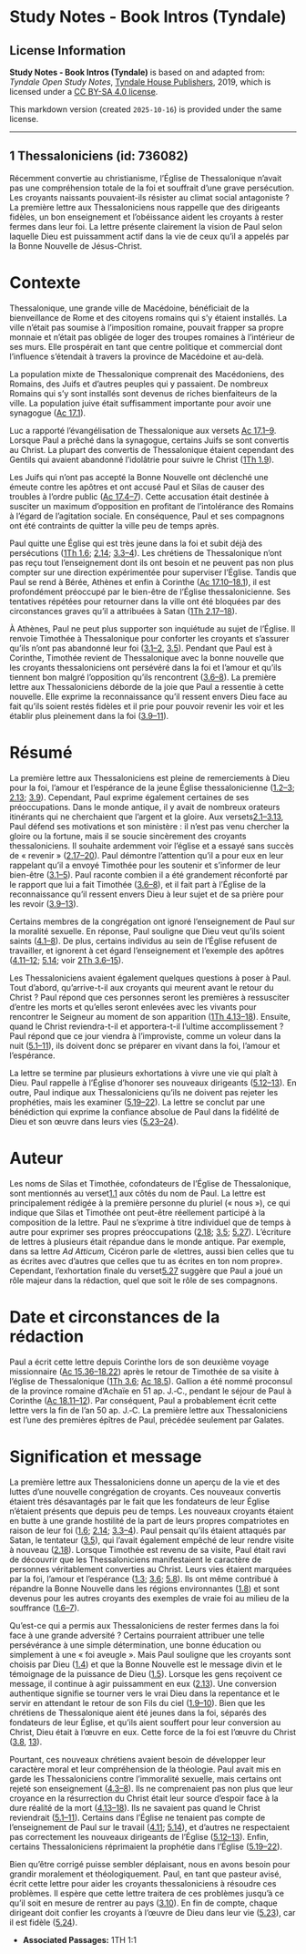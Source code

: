 # Study Notes - Book Intros (Tyndale)

## License Information

**Study Notes - Book Intros (Tyndale)** is based on and adapted from: _Tyndale Open Study Notes_, [Tyndale House Publishers](https://tyndaleopenresources.com/), 2019, which is licensed under a [CC BY-SA 4.0 license](https://creativecommons.org/licenses/by-sa/4.0/legalcode.en).

This markdown version (created `2025-10-16`) is provided under the same license.



--------------------------------

## 1 Thessaloniciens (id: 736082)

Récemment convertie au christianisme, l’Église de Thessalonique n’avait pas une compréhension totale de la foi et souffrait d’une grave persécution. Les croyants naissants pouvaient\-ils résister au climat social antagoniste ? La première lettre aux Thessaloniciens nous rappelle que des dirigeants fidèles, un bon enseignement et l’obéissance aident les croyants à rester fermes dans leur foi. La lettre présente clairement la vision de Paul selon laquelle Dieu est puissamment actif dans la vie de ceux qu’il a appelés par la Bonne Nouvelle de Jésus\-Christ.

Contexte
========

Thessalonique, une grande ville de Macédoine, bénéficiait de la bienveillance de Rome et des citoyens romains qui s’y étaient installés. La ville n’était pas soumise à l’imposition romaine, pouvait frapper sa propre monnaie et n’était pas obligée de loger des troupes romaines à l’intérieur de ses murs. Elle prospérait en tant que centre politique et commercial dont l’influence s’étendait à travers la province de Macédoine et au\-delà.

La population mixte de Thessalonique comprenait des Macédoniens, des Romains, des Juifs et d’autres peuples qui y passaient. De nombreux Romains qui s’y sont installés sont devenus de riches bienfaiteurs de la ville. La population juive était suffisamment importante pour avoir une synagogue ([Ac 17\.1](https://ref.ly/Acts17:1)).

Luc a rapporté l’évangélisation de Thessalonique aux versets [Ac 17\.1–9](https://ref.ly/Acts17:1-Acts17:9). Lorsque Paul a prêché dans la synagogue, certains Juifs se sont convertis au Christ. La plupart des convertis de Thessalonique étaient cependant des Gentils qui avaient abandonné l’idolâtrie pour suivre le Christ ([1Th 1\.9](https://ref.ly/1Thess1:9)).

Les Juifs qui n’ont pas accepté la Bonne Nouvelle ont déclenché une émeute contre les apôtres et ont accusé Paul et Silas de causer des troubles à l’ordre public ([Ac 17\.4–7](https://ref.ly/Acts17:4-Acts17:7)). Cette accusation était destinée à susciter un maximum d’opposition en profitant de l’intolérance des Romains à l’égard de l’agitation sociale. En conséquence, Paul et ses compagnons ont été contraints de quitter la ville peu de temps après.

Paul quitte une Église qui est très jeune dans la foi et subit déjà des persécutions ([1Th 1\.6](https://ref.ly/1Thess1:6); [2\.14](https://ref.ly/1Thess2:14); [3\.3–4](https://ref.ly/1Thess3:3-1Thess3:4)). Les chrétiens de Thessalonique n’ont pas reçu tout l’enseignement dont ils ont besoin et ne peuvent pas non plus compter sur une direction expérimentée pour superviser l’Église. Tandis que Paul se rend à Bérée, Athènes et enfin à Corinthe ([Ac 17\.10–18\.1](https://ref.ly/Acts17:10-Acts18:1)), il est profondément préoccupé par le bien\-être de l’Église thessalonicienne. Ses tentatives répétées pour retourner dans la ville ont été bloquées par des circonstances graves qu’il a attribuées à Satan ([1Th 2\.17–18](https://ref.ly/1Thess2:17-1Thess2:18)).

À Athènes, Paul ne peut plus supporter son inquiétude au sujet de l’Église. Il renvoie Timothée à Thessalonique pour conforter les croyants et s’assurer qu’ils n’ont pas abandonné leur foi ([3\.1–2](https://ref.ly/1Thess3:1-1Thess3:2), [3\.5](https://ref.ly/1Thess3:5)). Pendant que Paul est à Corinthe, Timothée revient de Thessalonique avec la bonne nouvelle que les croyants thessaloniciens ont persévéré dans la foi et l’amour et qu’ils tiennent bon malgré l’opposition qu’ils rencontrent ([3\.6–8](https://ref.ly/1Thess3:6-1Thess3:8)). La première lettre aux Thessaloniciens déborde de la joie que Paul a ressentie à cette nouvelle. Elle exprime la reconnaissance qu’il ressent envers Dieu face au fait qu’ils soient restés fidèles et il prie pour pouvoir revenir les voir et les établir plus pleinement dans la foi ([3\.9–11](https://ref.ly/1Thess3:9-1Thess3:11)).

Résumé
======

La première lettre aux Thessaloniciens est pleine de remerciements à Dieu pour la foi, l’amour et l’espérance de la jeune Église thessalonicienne ([1\.2–3](https://ref.ly/1Thess1:2-1Thess1:3); [2\.13](https://ref.ly/1Thess2:13); [3\.9](https://ref.ly/1Thess3:9)). Cependant, Paul exprime également certaines de ses préoccupations. Dans le monde antique, il y avait de nombreux orateurs itinérants qui ne cherchaient que l’argent et la gloire. Aux versets[2\.1–3\.13](https://ref.ly/1Thess2:1-1Thess3:13), Paul défend ses motivations et son ministère : il n’est pas venu chercher la gloire ou la fortune, mais il se soucie sincèrement des croyants thessaloniciens. Il souhaite ardemment voir l’église et a essayé sans succès de « revenir » ([2\.17–20](https://ref.ly/1Thess2:17-1Thess2:20)). Paul démontre l’attention qu’il a pour eux en leur rappelant qu’il a envoyé Timothée pour les soutenir et s’informer de leur bien\-être ([3\.1–5](https://ref.ly/1Thess3:1-1Thess3:5)). Paul raconte combien il a été grandement réconforté par le rapport que lui a fait Timothée ([3\.6–8](https://ref.ly/1Thess3:6-1Thess3:8)), et il fait part à l’Église de la reconnaissance qu’il ressent envers Dieu à leur sujet et de sa prière pour les revoir ([3\.9–13](https://ref.ly/1Thess3:9-1Thess3:13)).

Certains membres de la congrégation ont ignoré l’enseignement de Paul sur la moralité sexuelle. En réponse, Paul souligne que Dieu veut qu’ils soient saints ([4\.1–8](https://ref.ly/1Thess4:1-1Thess4:8)). De plus, certains individus au sein de l’Église refusent de travailler, et ignorent à cet égard l’enseignement et l’exemple des apôtres ([4\.11–12](https://ref.ly/1Thess4:11-1Thess4:12); [5\.14](https://ref.ly/1Thess5:14); voir [2Th 3\.6–15](https://ref.ly/2Thess3:6-2Thess3:15)).

Les Thessaloniciens avaient également quelques questions à poser à Paul. Tout d’abord, qu’arrive\-t\-il aux croyants qui meurent avant le retour du Christ ? Paul répond que ces personnes seront les premières à ressusciter d’entre les morts et qu’elles seront enlevées avec les vivants pour rencontrer le Seigneur au moment de son apparition ([1Th 4\.13–18](https://ref.ly/1Thess4:13-1Thess4:18)). Ensuite, quand le Christ reviendra\-t\-il et apportera\-t\-il l’ultime accomplissement ? Paul répond que ce jour viendra à l’improviste, comme un voleur dans la nuit ([5\.1–11](https://ref.ly/1Thess5:1-1Thess5:11)), ils doivent donc se préparer en vivant dans la foi, l’amour et l’espérance.

La lettre se termine par plusieurs exhortations à vivre une vie qui plaît à Dieu. Paul rappelle à l’Église d’honorer ses nouveaux dirigeants ([5\.12–13](https://ref.ly/1Thess5:12-1Thess5:13)). En outre, Paul indique aux Thessaloniciens qu’ils ne doivent pas rejeter les prophéties, mais les examiner ([5\.19–22](https://ref.ly/1Thess5:19-1Thess5:22)). La lettre se conclut par une bénédiction qui exprime la confiance absolue de Paul dans la fidélité de Dieu et son œuvre dans leurs vies ([5\.23–24](https://ref.ly/1Thess5:23-1Thess5:24)).

Auteur
======

Les noms de Silas et Timothée, cofondateurs de l’Église de Thessalonique, sont mentionnés au verset[1\.1](https://ref.ly/1Thess1:1) aux côtés du nom de Paul. La lettre est principalement rédigée à la première personne du pluriel (« nous »), ce qui indique que Silas et Timothée ont peut\-être réellement participé à la composition de la lettre. Paul ne s’exprime à titre individuel que de temps à autre pour exprimer ses propres préoccupations ([2\.18](https://ref.ly/1Thess2:18); [3\.5](https://ref.ly/1Thess3:5); [5\.27](https://ref.ly/1Thess5:27)). L’écriture de lettres à plusieurs était répandue dans le monde antique. Par exemple, dans sa lettre *Ad Atticum,* Cicéron parle de «lettres, aussi bien celles que tu as écrites avec d’autres que celles que tu as écrites en ton nom propre». Cependant, l’exhortation finale du verset[5\.27](https://ref.ly/1Thess5:27) suggère que Paul a joué un rôle majeur dans la rédaction, quel que soit le rôle de ses compagnons.

Date et circonstances de la rédaction
=====================================

Paul a écrit cette lettre depuis Corinthe lors de son deuxième voyage missionnaire ([Ac 15\.36–18\.22](https://ref.ly/Acts15:36-Acts18:22)) après le retour de Timothée de sa visite à l’église de Thessalonique ([1Th 3\.6](https://ref.ly/1Thess3:6); [Ac 18\.5](https://ref.ly/Acts18:5)). Gallion a été nommé proconsul de la province romaine d’Achaïe en 51 ap. J.‑C., pendant le séjour de Paul à Corinthe ([Ac 18\.11–12](https://ref.ly/Acts18:11-Acts18:12)). Par conséquent, Paul a probablement écrit cette lettre vers la fin de l’an 50 ap. J.‑C. La première lettre aux Thessaloniciens est l’une des premières épîtres de Paul, précédée seulement par Galates.

Signification et message
========================

La première lettre aux Thessaloniciens donne un aperçu de la vie et des luttes d’une nouvelle congrégation de croyants. Ces nouveaux convertis étaient très désavantagés par le fait que les fondateurs de leur Église n’étaient présents que depuis peu de temps. Les nouveaux croyants étaient en butte à une grande hostilité de la part de leurs propres compatriotes en raison de leur foi ([1\.6](https://ref.ly/1Thess1:6); [2\.14](https://ref.ly/1Thess2:14); [3\.3–4](https://ref.ly/1Thess3:3-1Thess3:4)). Paul pensait qu’ils étaient attaqués par Satan, le tentateur ([3\.5](https://ref.ly/1Thess3:5)), qui l’avait également empêché de leur rendre visite à nouveau ([2\.18](https://ref.ly/1Thess2:18)). Lorsque Timothée est revenu de sa visite, Paul était ravi de découvrir que les Thessaloniciens manifestaient le caractère de personnes véritablement converties au Christ. Leurs vies étaient marquées par la foi, l’amour et l’espérance ([1\.3](https://ref.ly/1Thess1:3); [3\.6](https://ref.ly/1Thess3:6); [5\.8](https://ref.ly/1Thess5:8)). Ils ont même contribué à répandre la Bonne Nouvelle dans les régions environnantes ([1\.8](https://ref.ly/1Thess1:8)) et sont devenus pour les autres croyants des exemples de vraie foi au milieu de la souffrance ([1\.6–7](https://ref.ly/1Thess1:6-1Thess1:7)).

Qu’est\-ce qui a permis aux Thessaloniciens de rester fermes dans la foi face à une grande adversité ? Certains pourraient attribuer une telle persévérance à une simple détermination, une bonne éducation ou simplement à une « foi aveugle ». Mais Paul souligne que les croyants sont choisis par Dieu ([1\.4](https://ref.ly/1Thess1:4)) et que la Bonne Nouvelle est le message divin et le témoignage de la puissance de Dieu ([1\.5](https://ref.ly/1Thess1:5)). Lorsque les gens reçoivent ce message, il continue à agir puissamment en eux ([2\.13](https://ref.ly/1Thess2:13)). Une conversion authentique signifie se tourner vers le vrai Dieu dans la repentance et le servir en attendant le retour de son Fils du ciel ([1\.9–10](https://ref.ly/1Thess1:9-1Thess1:10)). Bien que les chrétiens de Thessalonique aient été jeunes dans la foi, séparés des fondateurs de leur Église, et qu’ils aient souffert pour leur conversion au Christ, Dieu était à l’œuvre en eux. Cette force de la foi est l’œuvre du Christ ([3\.8](https://ref.ly/1Thess3:8), [13](https://ref.ly/1Thess3:13)).

Pourtant, ces nouveaux chrétiens avaient besoin de développer leur caractère moral et leur compréhension de la théologie. Paul avait mis en garde les Thessaloniciens contre l’immoralité sexuelle, mais certains ont rejeté son enseignement ([4\.3–8](https://ref.ly/1Thess4:3-1Thess4:8)). Ils ne comprenaient pas non plus que leur croyance en la résurrection du Christ était leur source d’espoir face à la dure réalité de la mort ([4\.13–18](https://ref.ly/1Thess4:13-1Thess4:18)). Ils ne savaient pas quand le Christ reviendrait ([5\.1–11](https://ref.ly/1Thess5:1-1Thess5:11)). Certains dans l’Église ne tenaient pas compte de l’enseignement de Paul sur le travail ([4\.11](https://ref.ly/1Thess4:11); [5\.14](https://ref.ly/1Thess5:14)), et d’autres ne respectaient pas correctement les nouveaux dirigeants de l’Église ([5\.12–13](https://ref.ly/1Thess5:12-1Thess5:13)). Enfin, certains Thessaloniciens réprimaient la prophétie dans l’Église ([5\.19–22](https://ref.ly/1Thess5:19-1Thess5:22)).

Bien qu’être corrigé puisse sembler déplaisant, nous en avons besoin pour grandir moralement et théologiquement. Paul, en tant que pasteur avisé, écrit cette lettre pour aider les croyants thessaloniciens à résoudre ces problèmes. Il espère que cette lettre traitera de ces problèmes jusqu’à ce qu’il soit en mesure de rentrer au pays ([3\.10](https://ref.ly/1Thess3:10)). En fin de compte, chaque dirigeant doit confier les croyants à l’œuvre de Dieu dans leur vie ([5\.23](https://ref.ly/1Thess5:23)), car il est fidèle ([5\.24](https://ref.ly/1Thess5:24)).

* **Associated Passages:** 1TH 1:1

